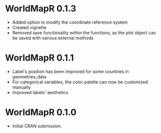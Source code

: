 # WorldMapR 0.1.3

* Added option to modify the coordinate reference system
* Created vignette
* Removed save functionality within the functions, as the plot object can be saved with various external methods

# WorldMapR 0.1.1

* Label's position has been improved for some countries in geometries_data
* For categorical variables, the color palette can now be customized manually 
* Improved labels' aesthetics


# WorldMapR 0.1.0

* Initial CRAN submission.

